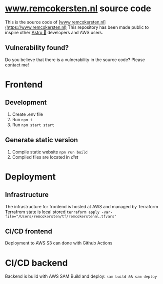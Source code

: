 # www.remcokersten.nl source code

This is the source code of [www.remcokersten.nl](https://www.remcokersten.nl)
This repository has been made public to inspire other [Astro 🚀](https://github.com/withastro/astro) developers and AWS users.

## Vulnerability found?

Do you believe that there is a vulnerability in the source code? Please contact me!

# Frontend

## Development

1. Create .env file
2. Run `npm i`
3. Run `npm start start`

## Generate static version

1. Compile static website `npm run build`
2. Compiled files are located in _dist_

# Deployment

## Infrastructure

The infrastructure for frontend is hosted at AWS and managed by Terraform
Terrafrom state is local stored
`terraform apply -var-file="/Users/remcokersten/tf/remcokerstennl.tfvars"`

## CI/CD frontend

Deployment to AWS S3 can done with Github Actions

# CI/CD backend

Backend is build with AWS SAM
Build and deploy: `sam build && sam deploy`
